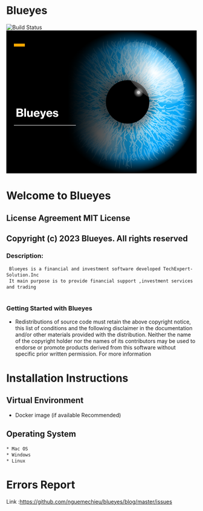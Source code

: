 
# Blueyes
![Build Status](https://github.com/nguemechhieu/blueyes)  
![Icons](https://github.com/nguemechieu/blueyes/blob/master/src/images/blueyes.png)
# Welcome to Blueyes

## License Agreement MIT License
## Copyright (c) 2023 Blueyes. All rights reserved
### Description:
     Blueyes is a financial and investment software developed TechExpert-Solution.Inc
     It main purpose is to provide financial support ,investment services and trading
#

### Getting Started with Blueyes

* Redistributions of source code must retain the above copyright notice, this list of conditions and the following disclaimer in the documentation and/or other materials provided with the distribution. Neither  the name of the copyright holder nor the names of its contributors may be used  to endorse or promote products derived from this software without specific prior written permission. For more information

# Installation Instructions 

 ## Virtual Environment
   * Docker image   (if available Recommended)

 ## Operating System 
    * Mac OS 
    * Windows
    * Linux
 
# Errors Report

 Link :https://github.com/nguemechieu/blueyes/blog/master/issues
